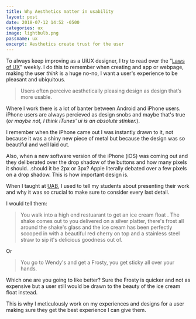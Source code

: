 ```yaml
---
title: Why Aesthetics matter in usability
layout: post
date: 2018-07-12 14:52 -0500
categories: ux
image: lightbulb.png
passname: ux
excerpt: Aesthetics create trust for the user
---
```


To always keep improving as a UiUX designer, I try to read over the "[Laws of UX](https://lawsofux.com/)" weekly.  I do this to remember when creating and app or webpage, making the user *think* is a huge no-no, I want a user's experience to be pleasant and ubiquitous.

> Users often perceive aesthetically pleasing design as design that’s more usable.

Where I work there is a lot of banter between Android and iPhone users.  iPhone users are always percieved as design snobs and maybe that's true (*or maybe not, I think iTunes' ui is an absolute stinker.*).

I remember when the iPhone came out I was instantly drawn to it, not because it was a shiny new piece of metal but because the design was so beautiful and well laid out.  

Also,  when a new software version of the iPhone (iOS) was coming out and they deliberated over the drop shadow of the buttons and how many pixels it should...should it be 2px or 3px?  Apple literally debated over a few pixels on a drop shadow.  This is how important design is.

When I taught at [UAB](https://www.uab.edu), I used to tell my students about presenting their work and why it was so crucial to make sure to consider every last detail.

I would tell them:

> You walk into a high end restuarant to get an ice cream float . The shake comes out to you delivered on a silver platter, there's frost all around the shake's glass and the ice cream has been perfectly scooped in with a beautiful red cherry on top and a stainless steel straw to sip it's delicious goodness out of.

Or

> You go to Wendy's and get a Frosty, you get sticky all over your hands.

Which one are you going to like better?  Sure the Frosty is quicker and not as expensive but a user still would be drawn to the beauty of the ice cream float instead.  

This is why I meticulously work on my experiences and designs for a user making sure they get the best experience I can give them.
